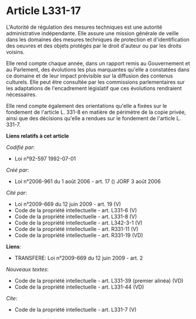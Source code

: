 # Article L331-17

L'Autorité de régulation des mesures techniques est une autorité administrative indépendante. Elle assure une mission
générale de veille dans les domaines des mesures techniques de protection et d'identification des oeuvres et des objets
protégés par le droit d'auteur ou par les droits voisins. 

Elle rend compte chaque année, dans un rapport remis au Gouvernement et au Parlement, des évolutions les plus marquantes
qu'elle a constatées dans ce domaine et de leur impact prévisible sur la diffusion des contenus culturels. Elle peut être
consultée par les commissions parlementaires sur les adaptations de l'encadrement législatif que ces évolutions rendraient
nécessaires. 

Elle rend compte également des orientations qu'elle a fixées sur le fondement de l'article L. 331-8 en matière de périmètre
de la copie privée, ainsi que des décisions qu'elle a rendues sur le fondement de l'article L. 331-7.

**Liens relatifs à cet article**

_Codifié par_:

  - Loi n°92-597 1992-07-01

_Créé par_:

  - Loi n°2006-961 du 1 août 2006 - art. 17 () JORF 3 août 2006

_Cité par_:

  - Loi n°2009-669 du 12 juin 2009 - art. 19 (V)
  - Code de la propriété intellectuelle - art. L331-6 (V)
  - Code de la propriété intellectuelle - art. L331-8 (V)
  - Code de la propriété intellectuelle - art. L342-3-1 (V)
  - Code de la propriété intellectuelle - art. R331-11 (V)
  - Code de la propriété intellectuelle - art. R331-19 (VD)

**Liens**:

  - TRANSFERE: Loi n°2009-669 du 12 juin 2009 - art. 2

_Nouveaux textes_:

  - Code de la propriété intellectuelle - art. L331-39 (premier alinéa) (VD)
  - Code de la propriété intellectuelle - art. L331-44 (VD)

_Cite_:

  - Code de la propriété intellectuelle - art. L331-7 (V)
